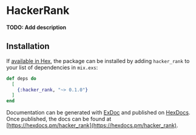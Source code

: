# HackerRank

**TODO: Add description**

## Installation

If [available in Hex](https://hex.pm/docs/publish), the package can be installed
by adding `hacker_rank` to your list of dependencies in `mix.exs`:

```elixir
def deps do
  [
    {:hacker_rank, "~> 0.1.0"}
  ]
end
```

Documentation can be generated with [ExDoc](https://github.com/elixir-lang/ex_doc)
and published on [HexDocs](https://hexdocs.pm). Once published, the docs can
be found at [https://hexdocs.pm/hacker_rank](https://hexdocs.pm/hacker_rank).


